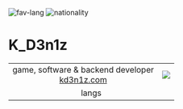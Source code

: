 ![fav-lang](https://img.shields.io/badge/favourite%20language-C%23-blueviolet)
![nationality](https://img.shields.io/badge/nationality-ukrainian-yellow)

# K_D3n1z

<table>
  <tr>
    <td align=center>
      game, software & backend developer<br>
      <a href="http://kd3n1z.com">kd3n1z.com</a>
    </td>
    <td>
      <img src="https://github-readme-stats.vercel.app/api/top-langs/?username=KD3n1z&layout=compact">
    </td>
  </tr>
  <tr>
    <td align=center colspan=2>
      langs
    </td>
  </tr>
</table>
